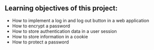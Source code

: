 ## Learning objectives of this project:

 - How to implement a log in and log out button in a web application
 - How to encrypt a password
 - How to store authentication data in a user session
 - How to store information in a cookie
 - How to protect a password

